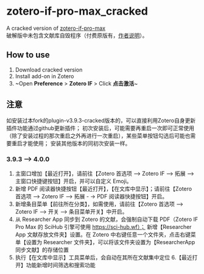 # zotero-if-pro-max_cracked

A cracked version of [zotero-if-pro-max](https://qnscholar.gitee.io/zotero-if-pro-max/)    
破解版中未包含文献库自毁程序（付费原版有，[作者说明](https://github.com/zibrr/zotero-if-pro-max_cracked/issues/2)）。


## How to use
1. Download cracked version
2. Install add-on in Zotero
3. ~Open **Preference** > **Zotero IF** > Click **点击激活**~

## 注意
如安装过本fork的plugin-v3.9.3-cracked版本的，可以直接利用Zotero自身更新插件功能通过github更新插件；
初次安装后，可能需要再重启一次即可正常使用（除了安装过程的那次重启之外再进行一次重启），某些菜单按钮勾选后可能也需要重启才能使用；
安装其他版本的同初次安装一样。

### 3.9.3 --> 4.0.0
1. 主窗口增加【最近打开】，请前往【Zotero ⾸选项 --> Zotero IF --> 拓展 -->主窗⼝快捷键按钮】开启，并可以⾃定义 Emoji。
2. 新增 PDF 阅读器快捷按钮【最近打开】，【在⽂库中显示】；请前往【Zotero ⾸选项 --> Zotero  IF --> 拓展 - -> PDF 阅读器快捷按钮】开启。
3. 新增条⽬菜单【前往所在分类】，如需使⽤，请前往【Zotero ⾸选项 --> Zotero IF --> 开关 --> 条⽬菜单开关】中开启。
4. 从 Researcher App 同步到 Zotero 的⽂献，会强制⾃动下载 PDF（Zotero IF Pro Max 的 SciHub 引擎可使⽤ https://sci-hub.wf）；
   新增【Researcher App ⽂献存放⽂件夹】设置。在 Zotero 中右键任意⼀个⽂件夹，点击右键菜单【设置为 Researcher ⽂件夹】，可以将该⽂件夹设置为【ResearcherApp 同步⽂献】的存储位置
5. 执⾏【在⽂库中显示】⼯具菜单后，会⾃动在其所在⽂献集中定位
6.【最近打开】功能新增时间筛选和搜索功能

